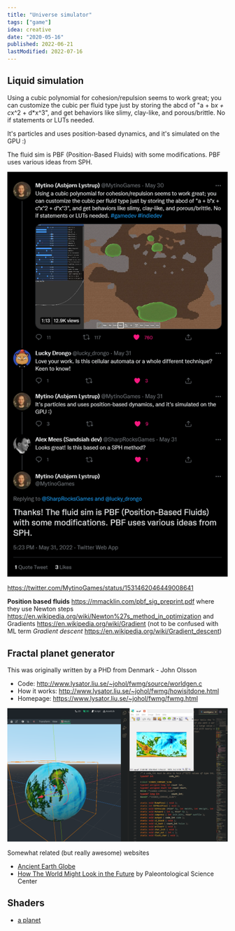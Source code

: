 ```yaml
---
title: "Universe simulator"
tags: ["game"]
idea: creative
date: "2020-05-16"
published: 2022-06-21
lastModified: 2022-07-16
---
```


## Liquid simulation

Using a cubic polynomial for cohesion/repulsion seems to work great; you can customize the cubic per fluid type just by storing the abcd of "a + b*x + c*x^2 + d*x^3", and get behaviors like slimy, clay-like, and porous/brittle. No if statements or LUTs needed.

It's particles and uses position-based dynamics, and it's simulated on the GPU :)

The fluid sim is PBF (Position-Based Fluids) with some modifications. PBF uses various ideas from SPH.

![](./liquid-simulation.png)

https://twitter.com/MytinoGames/status/1531462046449008641

**Position based fluids** https://mmacklin.com/pbf_sig_preprint.pdf where they use Newton steps https://en.wikipedia.org/wiki/Newton%27s_method_in_optimization and Gradients https://en.wikipedia.org/wiki/Gradient (not to be confused with ML term _Gradient descent_ https://en.wikipedia.org/wiki/Gradient_descent)


## Fractal planet generator

This was originally written by a PHD from Denmark - John Olsson

- Code: http://www.lysator.liu.se/~johol/fwmg/source/worldgen.c
- How it works: http://www.lysator.liu.se/~johol/fwmg/howisitdone.html
- Homepage: https://www.lysator.liu.se/~johol/fwmg/fwmg.html

![texture in godot](./fractal-world-map-generator.png)

Somewhat related (but really awesome) websites

- [Ancient Earth Globe](https://dinosaurpictures.org/ancient-earth#66)
- [How The World Might Look in the Future](https://www.lakepowell.net/sciencecenter/future.htm) by Paleontological Science Center

## Shaders

- [a planet](https://www.shadertoy.com/view/4tVSRw)